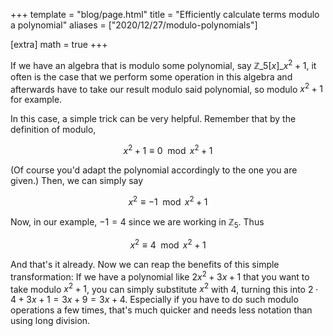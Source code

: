 +++
template = "blog/page.html"
title =  "Efficiently calculate terms modulo a polynomial"
aliases = ["2020/12/27/modulo-polynomials"]

[extra] 
math = true
+++

If we have an algebra that is modulo some polynomial, say $\mathbb{Z}\_5 [x]\_{x^2 + 1}$, it often is the case that we perform some operation in this algebra and afterwards have to take our result modulo said polynomial, so modulo $x^2 + 1$ for example.

In this case, a simple trick can be very helpful. Remember that by the definition of modulo, 

$$x^2 + 1 \equiv 0 \mod x^2 + 1$$

(Of course you'd adapt the polynomial accordingly to the one you are given.) Then, we can simply say

$$x^2 \equiv -1 \mod x^2 + 1$$

Now, in our example, $-1 = 4$ since we are working in $\mathbb{Z}_5$. Thus

$$x^2 \equiv 4 \mod x^2 + 1$$

And that's it already. Now we can reap the benefits of this simple transformation: If we have a polynomial like $2x^2 + 3x + 1$ that you want to take modulo $x^2 + 1$, you can simply substitute $x^2$ with $4$, turning this into $2 \cdot 4 + 3x + 1 = 3x + 9 = 3x + 4$. Especially if you have to do such modulo operations a few times, that's much quicker and needs less notation than using long division.